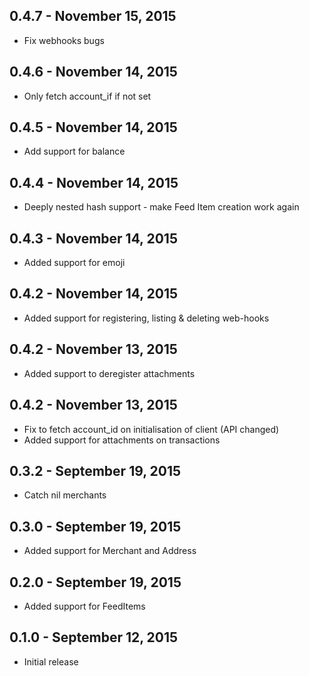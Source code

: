 ## 0.4.7 - November 15, 2015

- Fix webhooks bugs


## 0.4.6 - November 14, 2015

- Only fetch account_if if not set


## 0.4.5 - November 14, 2015

- Add support for balance


## 0.4.4 - November 14, 2015

- Deeply nested hash support - make Feed Item creation work again


## 0.4.3 - November 14, 2015

- Added support for emoji


## 0.4.2 - November 14, 2015

- Added support for registering, listing & deleting web-hooks


## 0.4.2 - November 13, 2015

- Added support to deregister attachments

## 0.4.2 - November 13, 2015

- Fix to fetch account_id on initialisation of client (API changed)
- Added support for attachments on transactions

## 0.3.2 - September 19, 2015

- Catch nil merchants


## 0.3.0 - September 19, 2015

- Added support for Merchant and Address


## 0.2.0 - September 19, 2015

- Added support for FeedItems


## 0.1.0 - September 12, 2015

- Initial release
